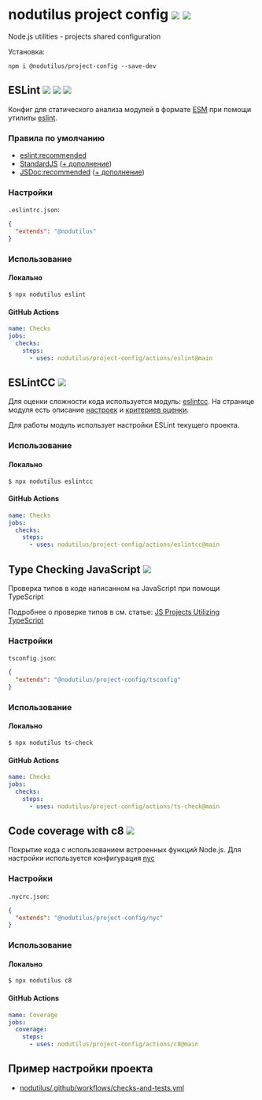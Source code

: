 # nodutilus project config [![][npmbadge]][npm] [![][badge]][actions]

Node.js utilities - projects shared configuration

Установка:

`npm i @nodutilus/project-config --save-dev`

## ESLint [![][badge_eslint]][npm_eslint] [![][badge_standard]][npm_standard] [![][badge_jsdoc]][npm_jsdoc]

Конфиг для статического анализа модулей в формате [ESM](https://nodejs.org/api/esm.html)
при помощи утилиты [eslint][npm_eslint].

### Правила по умолчанию

-   [eslint:recommended](https://eslint.org/docs/rules/)
-   [StandardJS][npm_standard]
    ([+ дополнение](https://github.com/nodutilus/project-config/blob/master/node-base.cjs))
-   [JSDoc:recommended][npm_jsdoc]
    ([+ дополнение](https://github.com/nodutilus/project-config/blob/master/jsdoc.cjs))

### Настройки

`.eslintrc.json`:

```json
{
  "extends": "@nodutilus"
}
```

### Использование

#### Локально

    $ npx nodutilus eslint

#### GitHub Actions

```yml
name: Checks
jobs:
  checks:
    steps:
      - uses: nodutilus/project-config/actions/eslint@main
```

## ESLintCC [![][badge_eslintcc]][npm_eslintcc]

Для оценки сложности кода используется модуль: [eslintcc][npm_eslintcc].
На странице модуля есть описание
  [настроек](https://www.npmjs.com/package/eslintcc#configuration)
  и [критериев оценки](https://www.npmjs.com/package/eslintcc#complexity-ranks).

Для работы модуль использует настройки ESLint текущего проекта.

### Использование

#### Локально

    $ npx nodutilus eslintсс

#### GitHub Actions

```yml
name: Checks
jobs:
  checks:
    steps:
      - uses: nodutilus/project-config/actions/eslintсс@main
```

## Type Checking JavaScript [![][badge_ts]][npm_ts]

Проверка типов в коде написанном на JavaScript при помощи TypeScript

Подробнее о проверке типов в см. статье:
[JS Projects Utilizing TypeScript](https://www.typescriptlang.org/docs/handbook/intro-to-js-ts.html)

### Настройки

`tsconfig.json`:

```json
{
  "extends": "@nodutilus/project-config/tsconfig"
}

```

### Использование

#### Локально

    $ npx nodutilus ts-check

#### GitHub Actions

```yml
name: Checks
jobs:
  checks:
    steps:
      - uses: nodutilus/project-config/actions/ts-check@main
```

## Code coverage with c8 [![][badge_c8]][npm_c8]

Покрытие кода с использованием встроенных функций Node.js.
Для настройки используется конфигурация [nyc][npm_nyc]

### Настройки

`.nycrc.json`:

```json
{
  "extends": "@nodutilus/project-config/nyc"
}
```

### Использование

#### Локально

    $ npx nodutilus c8

#### GitHub Actions

```yml
name: Coverage
jobs:
  coverage:
    steps:
      - uses: nodutilus/project-config/actions/c8@main
```

## Пример настройки проекта

-   [nodutilus/.github/workflows/checks-and-tests.yml](https://github.com/nodutilus/nodutilus/blob/master/.github/workflows/checks-and-tests.yml)

[npmbadge]: https://img.shields.io/npm/v/@nodutilus/project-config

[npm]: https://www.npmjs.com/package/@nodutilus/project-config

[badge]: https://github.com/nodutilus/project-config/actions/workflows/main.yml/badge.svg?branch=main&event=push

[actions]: https://github.com/nodutilus/project-config/actions

[badge_eslint]: https://img.shields.io/npm/dependency-version/@nodutilus/project-config/eslint

[npm_eslint]: https://www.npmjs.com/package/eslint

[badge_standard]: https://img.shields.io/npm/dependency-version/@nodutilus/project-config/eslint-config-standard

[npm_standard]: https://www.npmjs.com/package/eslint-config-standard

[badge_jsdoc]: https://img.shields.io/npm/dependency-version/@nodutilus/project-config/eslint-plugin-jsdoc

[npm_jsdoc]: https://www.npmjs.com/package/eslint-plugin-jsdoc

[badge_eslintcc]: https://img.shields.io/npm/dependency-version/@nodutilus/project-config/eslintcc

[npm_eslintcc]: https://www.npmjs.com/package/eslintcc

[badge_c8]: https://img.shields.io/npm/dependency-version/@nodutilus/project-config/c8

[npm_c8]: https://www.npmjs.com/package/c8

[badge_ts]: https://img.shields.io/npm/dependency-version/@nodutilus/project-config/typescript

[npm_ts]: https://www.npmjs.com/package/typescript

[npm_nyc]: https://www.npmjs.com/package/nyc
